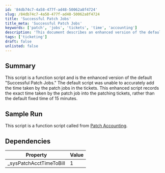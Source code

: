 ```yaml
---
id: '84db74c7-4a58-477f-ad48-50062a8f4724'
slug: /84db74c7-4a58-477f-ad48-50062a8f4724
title: 'Successful Patch Jobs'
title_meta: 'Successful Patch Jobs'
keywords: ['patch', 'jobs', 'tickets', 'time', 'accounting']
description: 'This document describes an enhanced version of the default "Successful Patch Jobs" script, which accurately tracks the time taken by patch jobs in tickets. The improved script addresses the limitations of the default version by ensuring the exact duration is recorded, rather than a fixed time of 15 minutes.'
tags: ['ticketing']
draft: false
unlisted: false
---
```


## Summary

This script is a function script and is the enhanced version of the default "Successful Patch Jobs." The default script was unable to accurately add the time taken by the patch jobs in the tickets. This enhanced script records the exact time taken by the patch job into the patching tickets, rather than the default fixed time of 15 minutes.

## Sample Run

This script is a function script called from [Patch Accounting](/docs/53163c7a-3281-4825-ba22-4e22c8c5b35e).

## Dependencies

| Property                   | Value |
|---------------------------|-------|
| _sysPatchAcctTimeToBill   | 1     |


